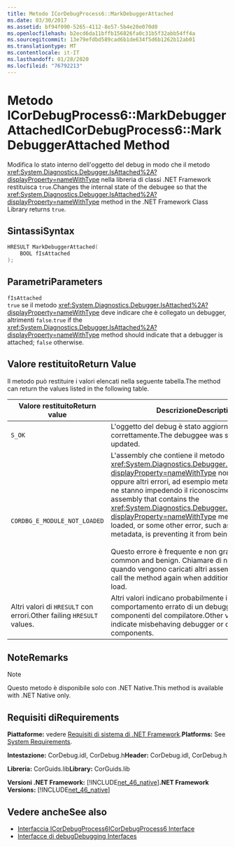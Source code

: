 ```yaml
---
title: Metodo ICorDebugProcess6::MarkDebuggerAttached
ms.date: 03/30/2017
ms.assetid: bf94f090-5265-4112-8e57-5b4e20e070d0
ms.openlocfilehash: b2ecd6da11bffb156826fa0c31b5f32abb54ff4a
ms.sourcegitcommit: 13e79efdbd589cad6b1de634f5d6b1262b12ab01
ms.translationtype: MT
ms.contentlocale: it-IT
ms.lasthandoff: 01/28/2020
ms.locfileid: "76792213"
---
```

# <a name="icordebugprocess6markdebuggerattached-method"></a><span data-ttu-id="caead-102">Metodo ICorDebugProcess6::MarkDebuggerAttached</span><span class="sxs-lookup"><span data-stu-id="caead-102">ICorDebugProcess6::MarkDebuggerAttached Method</span></span>
<span data-ttu-id="caead-103">Modifica lo stato interno dell'oggetto del debug in modo che il metodo <xref:System.Diagnostics.Debugger.IsAttached%2A?displayProperty=nameWithType> nella libreria di classi .NET Framework restituisca `true`.</span><span class="sxs-lookup"><span data-stu-id="caead-103">Changes the internal state of the debugee so that the <xref:System.Diagnostics.Debugger.IsAttached%2A?displayProperty=nameWithType> method in the .NET Framework Class Library returns `true`.</span></span>  
  
## <a name="syntax"></a><span data-ttu-id="caead-104">Sintassi</span><span class="sxs-lookup"><span data-stu-id="caead-104">Syntax</span></span>  
  
```cpp  
HRESULT MarkDebuggerAttached(  
    BOOL fIsAttached  
);  
```  
  
## <a name="parameters"></a><span data-ttu-id="caead-105">Parametri</span><span class="sxs-lookup"><span data-stu-id="caead-105">Parameters</span></span>  
 `fIsAttached`  
 <span data-ttu-id="caead-106">`true` se il metodo <xref:System.Diagnostics.Debugger.IsAttached%2A?displayProperty=nameWithType> deve indicare che è collegato un debugger, altrimenti `false`.</span><span class="sxs-lookup"><span data-stu-id="caead-106">`true` if the <xref:System.Diagnostics.Debugger.IsAttached%2A?displayProperty=nameWithType> method should indicate that a debugger is attached; `false` otherwise.</span></span>  
  
## <a name="return-value"></a><span data-ttu-id="caead-107">Valore restituito</span><span class="sxs-lookup"><span data-stu-id="caead-107">Return Value</span></span>  
 <span data-ttu-id="caead-108">Il metodo può restituire i valori elencati nella seguente tabella.</span><span class="sxs-lookup"><span data-stu-id="caead-108">The method can return the values listed in the following table.</span></span>  
  
|<span data-ttu-id="caead-109">Valore restituito</span><span class="sxs-lookup"><span data-stu-id="caead-109">Return value</span></span>|<span data-ttu-id="caead-110">Descrizione</span><span class="sxs-lookup"><span data-stu-id="caead-110">Description</span></span>|  
|------------------|-----------------|  
|`S_OK`|<span data-ttu-id="caead-111">L'oggetto del debug è stato aggiornato correttamente.</span><span class="sxs-lookup"><span data-stu-id="caead-111">The debuggee was successfully updated.</span></span>|  
|`CORDBG_E_MODULE_NOT_LOADED`|<span data-ttu-id="caead-112">L'assembly che contiene il metodo <xref:System.Diagnostics.Debugger.IsAttached%2A?displayProperty=nameWithType> non è caricato oppure altri errori, ad esempio metadati mancanti, ne stanno impedendo il riconoscimento.</span><span class="sxs-lookup"><span data-stu-id="caead-112">The assembly that contains the <xref:System.Diagnostics.Debugger.IsAttached%2A?displayProperty=nameWithType> method is not loaded, or some other error, such as missing metadata, is preventing it from being recognized.</span></span><br /><br /> <span data-ttu-id="caead-113">Questo errore è frequente e non grave.</span><span class="sxs-lookup"><span data-stu-id="caead-113">This error is common and benign.</span></span> <span data-ttu-id="caead-114">Chiamare di nuovo il metodo quando vengono caricati altri assembly.</span><span class="sxs-lookup"><span data-stu-id="caead-114">You should call the method again when additional assemblies load.</span></span>|  
|<span data-ttu-id="caead-115">Altri valori di `HRESULT` con errori.</span><span class="sxs-lookup"><span data-stu-id="caead-115">Other failing `HRESULT` values.</span></span>|<span data-ttu-id="caead-116">Altri valori indicano probabilmente il comportamento errato di un debugger o dei componenti del compilatore.</span><span class="sxs-lookup"><span data-stu-id="caead-116">Other values likely indicate misbehaving debugger or compiler components.</span></span>|  
  
## <a name="remarks"></a><span data-ttu-id="caead-117">Note</span><span class="sxs-lookup"><span data-stu-id="caead-117">Remarks</span></span>  
  
> [!NOTE]
> <span data-ttu-id="caead-118">Questo metodo è disponibile solo con .NET Native.</span><span class="sxs-lookup"><span data-stu-id="caead-118">This method is available with .NET Native only.</span></span>  
  
## <a name="requirements"></a><span data-ttu-id="caead-119">Requisiti di</span><span class="sxs-lookup"><span data-stu-id="caead-119">Requirements</span></span>  
 <span data-ttu-id="caead-120">**Piattaforme:** vedere [Requisiti di sistema di .NET Framework](../../../../docs/framework/get-started/system-requirements.md).</span><span class="sxs-lookup"><span data-stu-id="caead-120">**Platforms:** See [System Requirements](../../../../docs/framework/get-started/system-requirements.md).</span></span>  
  
 <span data-ttu-id="caead-121">**Intestazione:** CorDebug.idl, CorDebug.h</span><span class="sxs-lookup"><span data-stu-id="caead-121">**Header:** CorDebug.idl, CorDebug.h</span></span>  
  
 <span data-ttu-id="caead-122">**Libreria:** CorGuids.lib</span><span class="sxs-lookup"><span data-stu-id="caead-122">**Library:** CorGuids.lib</span></span>  
  
 <span data-ttu-id="caead-123">**Versioni .NET Framework:** [!INCLUDE[net_46_native](../../../../includes/net-46-native-md.md)]</span><span class="sxs-lookup"><span data-stu-id="caead-123">**.NET Framework Versions:** [!INCLUDE[net_46_native](../../../../includes/net-46-native-md.md)]</span></span>  
  
## <a name="see-also"></a><span data-ttu-id="caead-124">Vedere anche</span><span class="sxs-lookup"><span data-stu-id="caead-124">See also</span></span>

- [<span data-ttu-id="caead-125">Interfaccia ICorDebugProcess6</span><span class="sxs-lookup"><span data-stu-id="caead-125">ICorDebugProcess6 Interface</span></span>](icordebugprocess6-interface.md)
- [<span data-ttu-id="caead-126">Interfacce di debug</span><span class="sxs-lookup"><span data-stu-id="caead-126">Debugging Interfaces</span></span>](debugging-interfaces.md)
